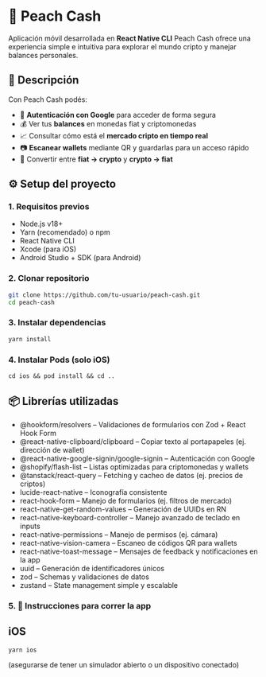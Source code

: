 # 🍑 Peach Cash

Aplicación móvil desarrollada en **React Native CLI**
Peach Cash ofrece una experiencia simple e intuitiva para explorar el mundo cripto y manejar balances personales.

## 📱 Descripción

Con Peach Cash podés:

- 🔐 **Autenticación con Google** para acceder de forma segura
- 💰 Ver tus **balances** en monedas fiat y criptomonedas
- 📈 Consultar cómo está el **mercado cripto en tiempo real**
- 📷 **Escanear wallets** mediante QR y guardarlas para un acceso rápido
- 🔄 Convertir entre **fiat → crypto** y **crypto → fiat**

## ⚙️ Setup del proyecto

### 1. Requisitos previos

- Node.js v18+
- Yarn (recomendado) o npm
- React Native CLI
- Xcode (para iOS)
- Android Studio + SDK (para Android)

### 2. Clonar repositorio

```bash
git clone https://github.com/tu-usuario/peach-cash.git
cd peach-cash
```

### 3. Instalar dependencias

```bash
yarn install
```

### 4. Instalar Pods (solo iOS)

```
cd ios && pod install && cd ..
```

## 📦 Librerías utilizadas

- @hookform/resolvers – Validaciones de formularios con Zod + React Hook Form
- @react-native-clipboard/clipboard – Copiar texto al portapapeles (ej. dirección de wallet)
- @react-native-google-signin/google-signin – Autenticación con Google
- @shopify/flash-list – Listas optimizadas para criptomonedas y wallets
- @tanstack/react-query – Fetching y cacheo de datos (ej. precios de criptos)
- lucide-react-native – Iconografía consistente
- react-hook-form – Manejo de formularios (ej. filtros de mercado)
- react-native-get-random-values – Generación de UUIDs en RN
- react-native-keyboard-controller – Manejo avanzado de teclado en inputs
- react-native-permissions – Manejo de permisos (ej. cámara)
- react-native-vision-camera – Escaneo de códigos QR para wallets
- react-native-toast-message – Mensajes de feedback y notificaciones en la app
- uuid – Generación de identificadores únicos
- zod – Schemas y validaciones de datos
- zustand – State management simple y escalable

### 5. 🚀 Instrucciones para correr la app

## iOS

```bash
yarn ios
```

(asegurarse de tener un simulador abierto o un dispositivo conectado)
